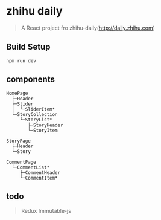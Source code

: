 # zhihu daily

> A React project fro zhihu-daily(http://daily.zhihu.com)

## Build Setup
```
npm run dev
```

## components
```
HomePage
  ├─Header
  ├─Slider
  │  └─SliderItem*
  └─StoryCollection
     └─StoryList*
        ├─StoryHeader
        └─StoryItem

StoryPage
  ├─Header
  └─Story

CommentPage
  └─CommentList*
     ├─CommentHeader
     └─CommentItem*

```
## todo
> Redux Immutable-js
